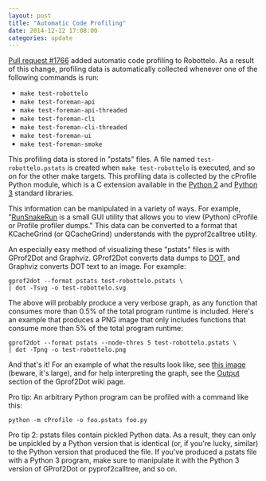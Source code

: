 ```yaml
---
layout: post
title: "Automatic Code Profiling"
date: 2014-12-12 17:08:00
categories: update
---
```


[Pull request #1766](https://github.com/SatelliteQE/robottelo/pull/1766) added
automatic code profiling to Robottelo. As a result of this change, profiling
data is automatically collected whenever one of the following commands is run:

* `make test-robottelo`
* `make test-foreman-api`
* `make test-foreman-api-threaded`
* `make test-foreman-cli`
* `make test-foreman-cli-threaded`
* `make test-foreman-ui`
* `make test-foreman-smoke`

This profiling data is stored in "pstats" files. A file named
`test-robottelo.pstats` is created when `make test-robottelo` is executed, and
so on for the other make targets. This profiling data is collected by the
cProfile Python module, which is a C extension available in the [Python
2](https://docs.python.org/2/library/profile.html) and [Python
3](https://docs.python.org/3/library/profile.html) standard libraries.

This information can be manipulated in a variety of ways. For example,
"[RunSnakeRun](http://www.vrplumber.com/programming/runsnakerun/) is a small
GUI utility that allows you to view (Python) cProfile or Profile profiler
dumps." This data can be converted to a format that KCacheGrind (or
QCacheGrind) understands with the pyprof2calltree utility.

An especially easy method of visualizing these "pstats" files is with GProf2Dot
and Graphviz. GProf2Dot converts data dumps to
[DOT](https://en.wikipedia.org/wiki/DOT_%28graph_description_language%29), and
Graphviz converts DOT text to an image. For example:

    gprof2dot --format pstats test-robottelo.pstats \
    | dot -Tsvg -o test-robottelo.svg

The above will probably produce a very verbose graph, as any function that
consumes more than 0.5% of the total program runtime is included. Here's an
example that produces a PNG image that only includes functions that consume
more than 5% of the total program runtime:

    gprof2dot --format pstats --node-thres 5 test-robottelo.pstats \
    | dot -Tpng -o test-robottelo.png

And that's it! For an example of what the results look like, see [this
image](http://i.imgur.com/5ohMVaS.png) (beware, it's large), and for help
interpreting the graph, see the
[Output](https://code.google.com/p/jrfonseca/wiki/Gprof2Dot#Output) section of
the Gprof2Dot wiki page.

Pro tip: An arbitrary Python program can be profiled with a command like this:

    python -m cProfile -o foo.pstats foo.py

Pro tip 2: pstats files contain pickled Python data. As a result, they can only
be unpickled by a Python version that is identical (or, if you're lucky,
similar) to the Python version that produced the file. If you've produced a
pstats file with a Python 3 program, make sure to manipulate it with the Python
3 version of GProf2Dot or pyprof2calltree, and so on.
